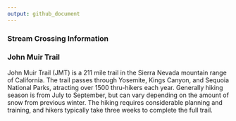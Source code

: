 ```yaml
---
output: github_document
---
```


### Stream Crossing Information

### John Muir Trail 

John Muir Trail (JMT) is a 211 mile trail in the Sierra Nevada mountain range of California. The trail passes through Yosemite, Kings Canyon, and Sequoia National Parks, atracting over 1500 thru-hikers each year. Generally hiking season is from July to September, but can vary depending on the amount of snow from previous winter. The hiking requires considerable planning and training, and hikers typically take three weeks to complete the full trail. 